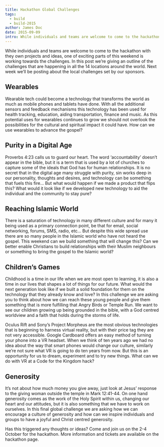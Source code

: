 ```yaml
---
title: Hackathon Global Challenges
tags:
  - build
  - build-2015
author: James Doc
date: 2015-09-09
intro: While individuals and teams are welcome to come to the hackathon with they own projects and ideas, one of exciting parts of this weekend is working towards the challenges…
---
```


While individuals and teams are welcome to come to the hackathon with they own projects and ideas, one of exciting parts of this weekend is working towards the challenges. In this post we’re giving an outline of the challenges that are happening in all the 14 locations around the world. Next week we’ll be posting about the local challenges set by our sponsors.

## Wearables

Wearable tech could become a technology that transforms the world as much as mobile phones and tablets have done. With all the additional sensors and feedback mechanisms this technology has been used for health tracking, education, aiding transportation, finance and music. As this potential uses for wearables continues to grow we should not overlook the possibilities for the cultural and spiritual impact it could have. How can we use wearables to advance the gospel?

## Purity in a Digital Age

Proverbs 4:23 calls us to guard our heart. The word ‘accountability’ doesn’t appear in the bible, but it is a term that is used by a lot of churches to capture some of the ideals that God has for human relationships. It is no secret that in the digital age many struggle with purity, sin works deep in our personality, thoughts and desires, and technology can be something that fuels this fire… But what would happen if we made a product that flips this? What would it look like if we developed new technology to aid the individual and the community to stay pure?

## Reaching Islamic World

There is a saturation of technology in many different culture and for many it being used as a primary connection point, be that for email, social networking, forums, SMS, radio, etc… But despite this wide spread use there are so many people in the Islamic world who have not heard the gospel. This weekend can we build something that will change this? Can we better enable Christians to build relationships with their Muslim neighbours or something to bring the gospel to the Islamic world?

## Children’s Games

Childhood is a time in our life when we are most open to learning, it is also a time in our lives that shapes a lot of things for our future. What would the next generation look like if we built a solid foundation for them on the technology that they already know and love? In this challenge we are asking you to think about how we can reach these young people and give them something that is more fulfilling that Angry Birds or Temple Run. We want to see our children growing up being grounded in the bible, with a God centred worldview and a faith that holds during the storms of life.

Oculus Rift and Sony’s Project Morpheus are the most obvious technologies that is beginning to harness virtual reality, but with their price tag they are not very accessible. Google Cardboard offers an easy method of turning your phone into a VR headset. When we think of ten years ago we had no idea about the way that smart phones would change our culture, similarly we’re not sure what VR is going to do ten years from now. But this is an opportunity for us to dream, experiment and to try new things. What can we do with VR at a Code for the Kingdom hack?

## Generosity

It’s not about how much money you give away, just look at Jesus’ response to the giving woman outside the temple in Mark 12:41-44. On one hand generosity comes as the work of the Holy Spirit within us, changing our heart and our attitudes, but it is also something that we have to work on ourselves. In this final global challenge we are asking how we can encourage a culture of generosity and how can we inspire individuals and groups to have a joyful and Christ centred generosity.

Has this triggered any thoughts or ideas? Come and join us on the 2-4 October for the hackathon. More information and tickets are available on the hackathon page.
